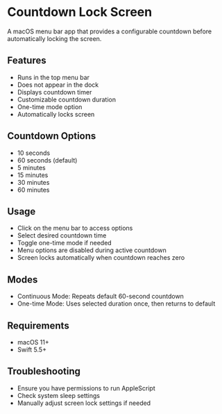 # Countdown Lock Screen

A macOS menu bar app that provides a configurable countdown before automatically locking the screen.

## Features
- Runs in the top menu bar
- Does not appear in the dock
- Displays countdown timer
- Customizable countdown duration
- One-time mode option
- Automatically locks screen

## Countdown Options
- 10 seconds
- 60 seconds (default)
- 5 minutes
- 15 minutes
- 30 minutes
- 60 minutes

## Usage
- Click on the menu bar to access options
- Select desired countdown time
- Toggle one-time mode if needed
- Menu options are disabled during active countdown
- Screen locks automatically when countdown reaches zero

## Modes
- Continuous Mode: Repeats default 60-second countdown
- One-time Mode: Uses selected duration once, then returns to default

## Requirements
- macOS 11+
- Swift 5.5+

## Troubleshooting
- Ensure you have permissions to run AppleScript
- Check system sleep settings
- Manually adjust screen lock settings if needed
